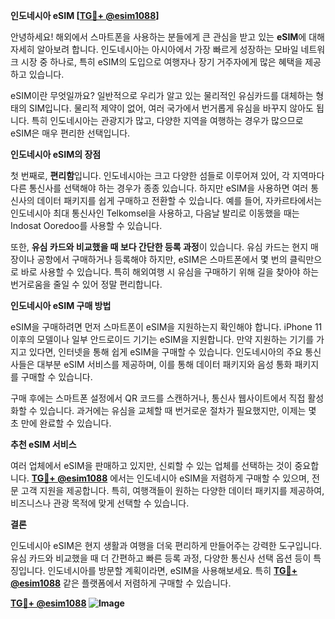 **인도네시아 eSIM [[TG💪+ @esim1088](https://t.me/s/esim1088)]**

안녕하세요! 해외에서 스마트폰을 사용하는 분들에게 큰 관심을 받고 있는 **eSIM**에 대해 자세히 알아보려 합니다. 인도네시아는 아시아에서 가장 빠르게 성장하는 모바일 네트워크 시장 중 하나로, 특히 eSIM의 도입으로 여행자나 장기 거주자에게 많은 혜택을 제공하고 있습니다.

eSIM이란 무엇일까요? 일반적으로 우리가 알고 있는 물리적인 유심카드를 대체하는 형태의 SIM입니다. 물리적 제약이 없어, 여러 국가에서 번거롭게 유심을 바꾸지 않아도 됩니다. 특히 인도네시아는 관광지가 많고, 다양한 지역을 여행하는 경우가 많으므로 eSIM은 매우 편리한 선택입니다.

**인도네시아 eSIM의 장점**

첫 번째로, **편리함**입니다. 인도네시아는 크고 다양한 섬들로 이루어져 있어, 각 지역마다 다른 통신사를 선택해야 하는 경우가 종종 있습니다. 하지만 eSIM을 사용하면 여러 통신사의 데이터 패키지를 쉽게 구매하고 전환할 수 있습니다. 예를 들어, 자카르타에서는 인도네시아 최대 통신사인 Telkomsel을 사용하고, 다음날 발리로 이동했을 때는 Indosat Ooredoo를 사용할 수 있습니다.

또한, **유심 카드와 비교했을 때 보다 간단한 등록 과정**이 있습니다. 유심 카드는 현지 매장이나 공항에서 구매하거나 등록해야 하지만, eSIM은 스마트폰에서 몇 번의 클릭만으로 바로 사용할 수 있습니다. 특히 해외여행 시 유심을 구매하기 위해 길을 찾아야 하는 번거로움을 줄일 수 있어 정말 편리합니다.

**인도네시아 eSIM 구매 방법**

eSIM을 구매하려면 먼저 스마트폰이 eSIM을 지원하는지 확인해야 합니다. iPhone 11 이후의 모델이나 일부 안드로이드 기기는 eSIM을 지원합니다. 만약 지원하는 기기를 가지고 있다면, 인터넷을 통해 쉽게 eSIM을 구매할 수 있습니다. 인도네시아의 주요 통신사들은 대부분 eSIM 서비스를 제공하며, 이를 통해 데이터 패키지와 음성 통화 패키지를 구매할 수 있습니다.

구매 후에는 스마트폰 설정에서 QR 코드를 스캔하거나, 통신사 웹사이트에서 직접 활성화할 수 있습니다. 과거에는 유심을 교체할 때 번거로운 절차가 필요했지만, 이제는 몇 초 만에 완료할 수 있습니다.

**추천 eSIM 서비스**

여러 업체에서 eSIM을 판매하고 있지만, 신뢰할 수 있는 업체를 선택하는 것이 중요합니다. **[TG💪+ @esim1088](https://t.me/s/esim1088)** 에서는 인도네시아 eSIM을 저렴하게 구매할 수 있으며, 전문 고객 지원을 제공합니다. 특히, 여행객들이 원하는 다양한 데이터 패키지를 제공하여, 비즈니스나 관광 목적에 맞게 선택할 수 있습니다.

**결론**

인도네시아 eSIM은 현지 생활과 여행을 더욱 편리하게 만들어주는 강력한 도구입니다. 유심 카드와 비교했을 때 더 간편하고 빠른 등록 과정, 다양한 통신사 선택 옵션 등이 특징입니다. 인도네시아를 방문할 계획이라면, eSIM을 사용해보세요. 특히 **[TG💪+ @esim1088](https://t.me/s/esim1088)** 같은 플랫폼에서 저렴하게 구매할 수 있습니다.

**[TG💪+ @esim1088](https://t.me/s/esim1088) ![Image](https://i.postimg.cc/Y0z9fWf4/image.png)**